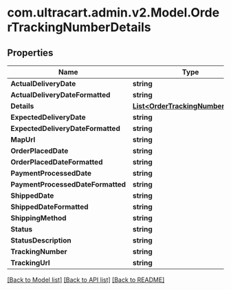# com.ultracart.admin.v2.Model.OrderTrackingNumberDetails
## Properties

Name | Type | Description | Notes
------------ | ------------- | ------------- | -------------
**ActualDeliveryDate** | **string** |  | [optional] 
**ActualDeliveryDateFormatted** | **string** |  | [optional] 
**Details** | [**List&lt;OrderTrackingNumberDetail&gt;**](OrderTrackingNumberDetail.md) |  | [optional] 
**ExpectedDeliveryDate** | **string** |  | [optional] 
**ExpectedDeliveryDateFormatted** | **string** |  | [optional] 
**MapUrl** | **string** |  | [optional] 
**OrderPlacedDate** | **string** |  | [optional] 
**OrderPlacedDateFormatted** | **string** |  | [optional] 
**PaymentProcessedDate** | **string** |  | [optional] 
**PaymentProcessedDateFormatted** | **string** |  | [optional] 
**ShippedDate** | **string** |  | [optional] 
**ShippedDateFormatted** | **string** |  | [optional] 
**ShippingMethod** | **string** |  | [optional] 
**Status** | **string** |  | [optional] 
**StatusDescription** | **string** |  | [optional] 
**TrackingNumber** | **string** |  | [optional] 
**TrackingUrl** | **string** |  | [optional] 


[[Back to Model list]](../README.md#documentation-for-models) [[Back to API list]](../README.md#documentation-for-api-endpoints) [[Back to README]](../README.md)

